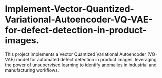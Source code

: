 # Implement-Vector-Quantized-Variational-Autoencoder-VQ-VAE-for-defect-detection-in-product-images.
This project implements a Vector Quantized Variational Autoencoder (VQ-VAE) model for automated defect detection in product images, leveraging the power of unsupervised learning to identify anomalies in industrial and manufacturing workflows.
